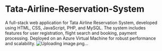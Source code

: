# Tata-Airline-Reservation-System
A full-stack web application for Tata Airline Reservation System, developed using HTML, CSS, JavaScript, PHP, and MySQL. The system includes features for user registration, flight search and booking, payment processing. Deployed on an Azure Virtual Machine for robust performance and scalability.
![Uploading image.png…]()
